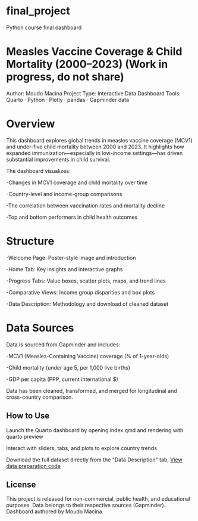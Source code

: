 # final_project
Python course final dashboard

# Measles Vaccine Coverage & Child Mortality (2000–2023) (Work in progress, do not share)
Author: Moudo Macina
Project Type: Interactive Data Dashboard
Tools: Quarto · Python · Plotly · pandas · Gapminder data

# Overview
This dashboard explores global trends in measles vaccine coverage (MCV1) and under-five child mortality between 2000 and 2023. It highlights how expanded immunization—especially in low-income settings—has driven substantial improvements in child survival.

The dashboard visualizes:

-Changes in MCV1 coverage and child mortality over time

-Country-level and income-group comparisons

-The correlation between vaccination rates and mortality decline

-Top and bottom performers in child health outcomes

# Structure
-Welcome Page: Poster-style image and introduction

-Home Tab: Key insights and interactive graphs

-Progress Tabs: Value boxes, scatter plots, maps, and trend lines

-Comparative Views: Income group disparities and box plots

-Data Description: Methodology and download of cleaned dataset

# Data Sources
Data is sourced from Gapminder and includes:

-MCV1 (Measles-Containing Vaccine) coverage (% of 1-year-olds)

-Child mortality (under age 5, per 1,000 live births)

-GDP per capita (PPP, current international $)

Data has been cleaned, transformed, and merged for longitudinal and cross-country comparison.

## How to Use
Launch the Quarto dashboard by opening index.qmd and rendering with quarto preview

Interact with sliders, tabs, and plots to explore country trends

Download the full dataset directly from the "Data Description" tab, 
[View data preparation code](data_prep.html)

## License
This project is released for non-commercial, public health, and educational purposes. Data belongs to their respective sources (Gapminder). Dashboard authored by Moudo Macina.